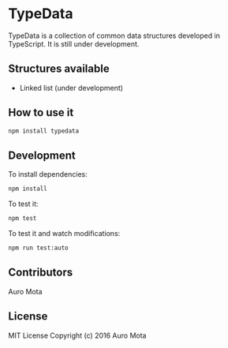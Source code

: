 # TypeData
TypeData is a collection of common data structures developed in TypeScript.
It is still under development.

## Structures available
- Linked list (under development)

## How to use it
```bash
npm install typedata
```

## Development
To install dependencies:
```bash
npm install
```

To test it:
```bash
npm test
```

To test it and watch modifications:
```bash
npm run test:auto
```

## Contributors
Auro Mota

## License
MIT License
Copyright (c) 2016 Auro Mota
